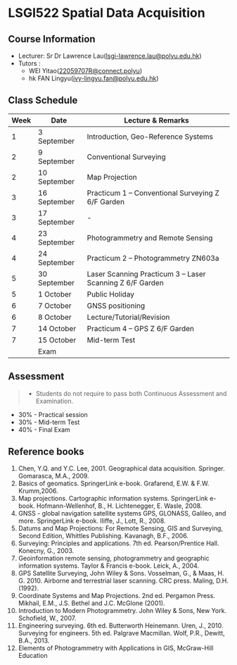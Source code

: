 # LSGI522 Spatial Data Acquisition

## Course Information
- Lecturer: Sr Dr Lawrence Lau(lsgi-lawrence.lau@polyu.edu.hk)
- Tutors : 
  - WEI Yitao(22059707R@connect.polyu)
  - hk FAN Lingyu(ivy-lingyu.fan@polyu.edu.hk)

## Class Schedule 

| Week | Date | Lecture & Remarks |
| -- | -- | -- |
| 1 | 3 September  | Introduction, Geo-Reference Systems  |
| 2 | 9 September  | Conventional Surveying  |
| 2 | 10 September | Map Projection  |
| 3 | 16 September | Practicum 1 – Conventional Surveying  Z 6/F Garden |
| 3 | 17 September | -  |
| 4 | 23 September | Photogrammetry and Remote Sensing  |
| 4 | 24 September | Practicum 2 – Photogrammetry  ZN603a   |
| 5 | 30 September | Laser Scanning Practicum 3 – Laser Scanning  Z 6/F Garden  |
| 5 | 1 October    | Public Holiday  |
| 6 | 7 October    | GNSS positioning  |
| 6 | 8 October    | Lecture/Tutorial/Revision  |
| 7 | 14 October   | Practicum 4 – GPS  Z 6/F Garden |
| 7 | 15 October   | Mid-term Test  |
|   | Exam         |                |

## Assessment 
> - Students do not require to pass both Continuous Assessment and Examination. 

- 30% - Practical session 
- 30% - Mid-term Test 
- 40% - Final Exam  

## Reference books

1. Chen, Y.Q. and Y.C. Lee, 2001. Geographical data acquisition. Springer. Gomarasca, M.A., 2009. 
2. Basics of geomatics. SpringerLink e-book. Grafarend, E.W. & F.W. Krumm,2006. 
3. Map projections. Cartographic information systems. SpringerLink e-book. Hofmann-Wellenhof, B., H. Lichtenegger, E. Wasle, 2008. 
4. GNSS - global navigation satellite systems GPS, GLONASS, Galileo, and more. SpringerLink e-book. IIiffe, J., Lott, R., 2008. 
5. Datums and Map Projections: For Remote Sensing, GIS and Surveying, Second Edition, Whittles Publishing. Kavanagh, B.F., 2006. 
6. Surveying: Principles and applications. 7th ed. Pearson/Prentice Hall. Konecny, G., 2003. 
7. Geoinformation remote sensing, photogrammetry and geographic information systems. Taylor & Francis e-book. Leick, A., 2004. 
8. GPS Satellite Surveying, John Wiley & Sons. Vosselman, G., & Maas, H. G. 2010. Airborne and terrestrial laser scanning. CRC press. Maling, D.H. (1992). 
9. Coordinate Systems and Map Projections. 2nd ed. Pergamon Press. Mikhail, E.M., J.S. Bethel and J.C. McGlone (2001). 
10. Introduction to Modern Photogrammetry. John Wiley & Sons, New York. Schofield, W., 2007. 
11. Engineering surveying. 6th ed. Butterworth Heinemann. Uren, J., 2010. Surveying for engineers. 5th ed. Palgrave Macmillan. Wolf, P.R., Dewitt, B.A., 2013. 
12. Elements of Photogrammetry with Applications in GIS, McGraw-Hill Education 